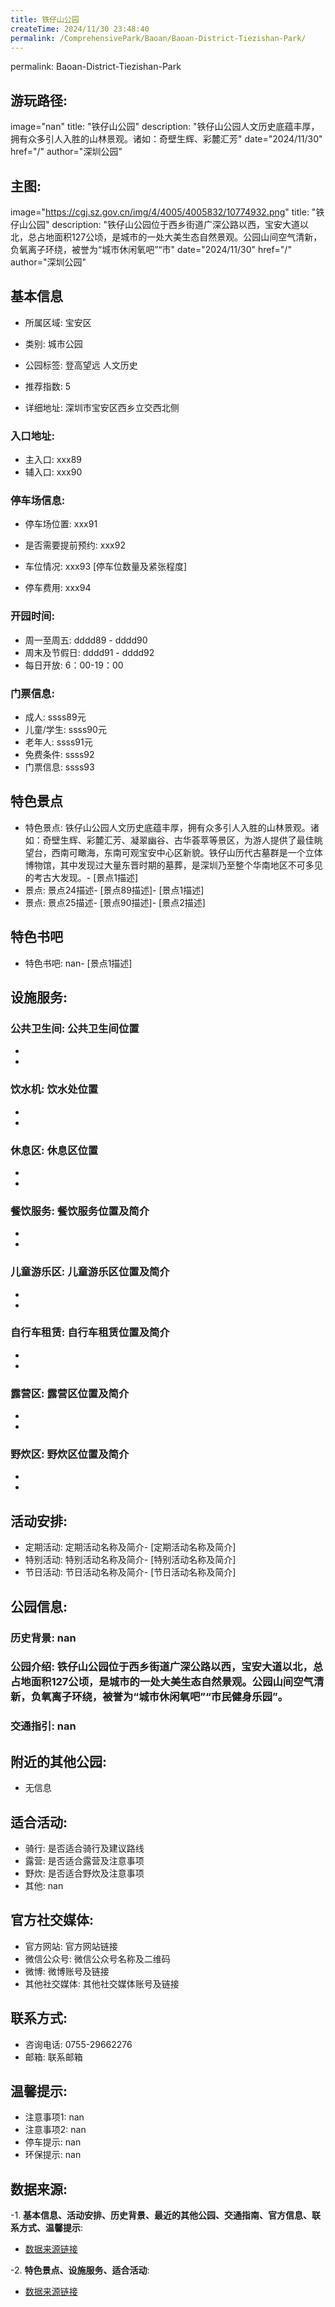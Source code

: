 ```yaml
---
title: 铁仔山公园
createTime: 2024/11/30 23:48:40
permalink: /ComprehensivePark/Baoan/Baoan-District-Tiezishan-Park/
---
```

permalink: Baoan-District-Tiezishan-Park
## 游玩路径:
image="nan"
title: "铁仔山公园"
description: "铁仔山公园人文历史底蕴丰厚，拥有众多引人入胜的山林景观。诸如：奇壁生辉、彩麓汇芳"
date="2024/11/30"
href="/"
author="深圳公园"
## 主图:
image="https://cgj.sz.gov.cn/img/4/4005/4005832/10774932.png"
title: "铁仔山公园"
description: "铁仔山公园位于西乡街道广深公路以西，宝安大道以北，总占地面积127公顷，是城市的一处大美生态自然景观。公园山间空气清新，负氧离子环绕，被誉为“城市休闲氧吧”“市"
date="2024/11/30"
href="/"
author="深圳公园"
## 基本信息

- 所属区域: 宝安区

- 类别: 城市公园

- 公园标签: 登高望远 人文历史

- 推荐指数: 5

- 详细地址: 深圳市宝安区西乡立交西北侧

### 入口地址:
- 主入口: xxx89
- 辅入口: xxx90
### 停车场信息:
- 停车场位置: xxx91

- 是否需要提前预约: xxx92

- 车位情况: xxx93 [停车位数量及紧张程度]

- 停车费用: xxx94

### 开园时间:
- 周一至周五: dddd89 - dddd90
- 周末及节假日: dddd91 - dddd92
- 每日开放: 6：00-19：00

### 门票信息:
- 成人: ssss89元
- 儿童/学生: ssss90元
- 老年人: ssss91元
- 免费条件: ssss92
- 门票信息: ssss93
## 特色景点
- 特色景点: 铁仔山公园人文历史底蕴丰厚，拥有众多引人入胜的山林景观。诸如：奇壁生辉、彩麓汇芳、凝翠幽谷、古华荟萃等景区，为游人提供了最佳眺望台，西南可瞰海，东南可观宝安中心区新貌。铁仔山历代古墓群是一个立体博物馆，其中发现过大量东晋时期的墓葬，是深圳乃至整个华南地区不可多见的考古大发现。- [景点1描述]
- 景点: 景点24描述- [景点89描述]- [景点1描述]
- 景点: 景点25描述- [景点90描述]- [景点2描述]
## 特色书吧
- 特色书吧: nan- [景点1描述]
## 设施服务:
### 公共卫生间: 公共卫生间位置
- 
- 
### 饮水机: 饮水处位置
- 
- 
### 休息区: 休息区位置
- 
- 
### 餐饮服务: 餐饮服务位置及简介
- 
- 
### 儿童游乐区: 儿童游乐区位置及简介
- 
- 
### 自行车租赁: 自行车租赁位置及简介
- 
- 
### 露营区: 露营区位置及简介
- 
- 
### 野炊区: 野炊区位置及简介

- 
- 
## 活动安排:
- 定期活动: 定期活动名称及简介- [定期活动名称及简介]
- 特别活动: 特别活动名称及简介- [特别活动名称及简介]
- 节日活动: 节日活动名称及简介- [节日活动名称及简介]
## 公园信息:
### 历史背景: nan
### 公园介绍: 铁仔山公园位于西乡街道广深公路以西，宝安大道以北，总占地面积127公顷，是城市的一处大美生态自然景观。公园山间空气清新，负氧离子环绕，被誉为“城市休闲氧吧”“市民健身乐园”。
### 交通指引: nan

## 附近的其他公园:
- 无信息

## 适合活动:
- 骑行: 是否适合骑行及建议路线
- 露营: 是否适合露营及注意事项
- 野炊: 是否适合野炊及注意事项
- 其他: nan

## 官方社交媒体:
- 官方网站: 官方网站链接
- 微信公众号: 微信公众号名称及二维码
- 微博: 微博账号及链接
- 其他社交媒体: 其他社交媒体账号及链接

## 联系方式:
- 咨询电话: 0755-29662276
- 邮箱: 联系邮箱

## 温馨提示:
- 注意事项1: nan
- 注意事项2: nan
- 停车提示: nan
- 环保提示: nan

## 数据来源:
-1. **基本信息、活动安排、历史背景、最近的其他公园、交通指南、官方信息、联系方式、温馨提示**:
- [数据来源链接](https://cgj.sz.gov.cn/xsmh/gysz/csgy/content/post_10774932.html)

-2. **特色景点、设施服务、适合活动**:
- [数据来源链接](https://cgj.sz.gov.cn/xsmh/gysz/csgy/content/post_10774932.html)


